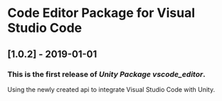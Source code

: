 # Code Editor Package for Visual Studio Code

## [1.0.2] - 2019-01-01

### This is the first release of *Unity Package vscode_editor*.

Using the newly created api to integrate Visual Studio Code with Unity.
